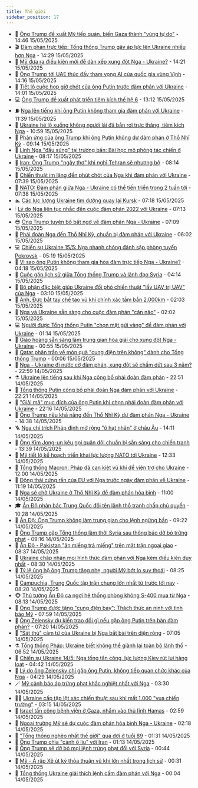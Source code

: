 ```yaml
---
title: Thế giới
sidebar_position: 17
---
```


<!-- dantri-the-gioi:START -->
- 🌋 [Ông Trump đề xuất Mỹ tiếp quản, biến Gaza thành &quot;vùng tự do&quot;](https://dantri.com.vn/the-gioi/ong-trump-de-xuat-my-tiep-quan-bien-gaza-thanh-vung-tu-do-20250515213610651.htm) - 14:46 15/05/2025
- 🎬 [Đàm phán trực tiếp: Tổng thống Trump gây áp lực lên Ukraine nhiều hơn Nga](https://dantri.com.vn/the-gioi/dam-phan-truc-tiep-tong-thong-trump-gay-ap-luc-len-ukraine-nhieu-hon-nga-20250515180025565.htm) - 14:29 15/05/2025
- 🧰 [Mỹ đưa ra điều kiện mới để dàn xếp xung đột Nga - Ukraine?](https://dantri.com.vn/the-gioi/my-dua-ra-dieu-kien-moi-de-dan-xep-xung-dot-nga-ukraine-20250515211406751.htm) - 14:21 15/05/2025
- 🌋 [Ông Trump tới UAE thúc đẩy tham vọng AI của quốc gia vùng Vịnh](https://dantri.com.vn/the-gioi/ong-trump-toi-uae-thuc-day-tham-vong-ai-cua-quoc-gia-vung-vinh-20250515211557825.htm) - 14:16 15/05/2025
- 🗽 [Tiết lộ cuộc họp giờ chót của ông Putin trước đàm phán với Ukraine](https://dantri.com.vn/the-gioi/tiet-lo-cuoc-hop-gio-chot-cua-ong-putin-truoc-dam-phan-voi-ukraine-20250515205220014.htm) - 14:01 15/05/2025
- 💻 [Ông Trump đề xuất phát triển tiêm kích thế hệ 6](https://dantri.com.vn/the-gioi/ong-trump-de-xuat-phat-trien-tiem-kich-the-he-6-20250515201025495.htm) - 13:12 15/05/2025
- ⛽️ [Nga lên tiếng khi ông Putin không tham gia đàm phán với Ukraine](https://dantri.com.vn/the-gioi/nga-len-tieng-khi-ong-putin-khong-tham-gia-dam-phan-voi-ukraine-20250515182707373.htm) - 11:39 15/05/2025
- 🤩 [Ukraine hé lộ xuồng không người lái đã bắn rơi trực thăng, tiêm kích Nga](https://dantri.com.vn/the-gioi/ukraine-he-lo-xuong-khong-nguoi-lai-da-ban-roi-truc-thang-tiem-kich-nga-20250515171511923.htm) - 10:59 15/05/2025
- 🧐 [Phản ứng của ông Trump khi ông Putin không dự đàm phán ở Thổ Nhĩ Kỳ](https://dantri.com.vn/the-gioi/phan-ung-cua-ong-trump-khi-ong-putin-khong-du-dam-phan-o-tho-nhi-ky-20250515161131263.htm) - 09:14 15/05/2025
- 🎊 [Lính Nga &quot;đấu súng&quot; tại trường bắn: Bài học mô phỏng tác chiến ở Ukraine](https://dantri.com.vn/the-gioi/linh-nga-dau-sung-tai-truong-ban-bai-hoc-mo-phong-tac-chien-o-ukraine-20250515150259817.htm) - 08:17 15/05/2025
- 📝 [Iran: Ông Trump &quot;ngây thơ&quot; khi nghĩ Tehran sẽ nhượng bộ](https://dantri.com.vn/the-gioi/iran-ong-trump-ngay-tho-khi-nghi-tehran-se-nhuong-bo-20250515150728555.htm) - 08:14 15/05/2025
- 🤡 [Chiến thuật im lặng đến phút chót của Nga khi đàm phán với Ukraine](https://dantri.com.vn/the-gioi/chien-thuat-im-lang-den-phut-chot-cua-nga-khi-dam-phan-voi-ukraine-20250515103003987.htm) - 07:39 15/05/2025
- 🥷 [NATO: Đàm phán giữa Nga - Ukraine có thể tiến triển trong 2 tuần tới](https://dantri.com.vn/the-gioi/nato-dam-phan-giua-nga-ukraine-co-the-tien-trien-trong-2-tuan-toi-20250515143515827.htm) - 07:38 15/05/2025
- 🏊 [Các lực lượng Ukraine tìm đường quay lại Kursk](https://dantri.com.vn/the-gioi/cac-luc-luong-ukraine-tim-duong-quay-lai-kursk-20250515140652085.htm) - 07:18 15/05/2025
- 🕯 [Lý do Nga liên tục nhắc đến cuộc đàm phán 2022 với Ukraine](https://dantri.com.vn/the-gioi/ly-do-nga-lien-tuc-nhac-den-cuoc-dam-phan-2022-voi-ukraine-20250515140349367.htm) - 07:13 15/05/2025
- 😎 [Ông Trump tuyên bố bất ngờ về đàm phán Nga - Ukraine](https://dantri.com.vn/the-gioi/ong-trump-tuyen-bo-bat-ngo-ve-dam-phan-nga-ukraine-20250515115740583.htm) - 07:09 15/05/2025
- 🌈 [Phái đoàn Nga đến Thổ Nhĩ Kỳ, chuẩn bị đàm phán với Ukraine](https://dantri.com.vn/the-gioi/phai-doan-nga-den-tho-nhi-ky-chuan-bi-dam-phan-voi-ukraine-20250515122921012.htm) - 06:02 15/05/2025
- 💻 [Chiến sự Ukraine 15/5: Nga nhanh chóng đánh sập phòng tuyến Pokrovsk](https://dantri.com.vn/the-gioi/chien-su-ukraine-155-nga-nhanh-chong-danh-sap-phong-tuyen-pokrovsk-20250515115415259.htm) - 05:19 15/05/2025
- 🤖 [Vì sao ông Putin không tham gia hòa đàm trực tiếp Nga - Ukraine?](https://dantri.com.vn/the-gioi/vi-sao-ong-putin-khong-tham-gia-hoa-dam-truc-tiep-nga-ukraine-20250515110812984.htm) - 04:18 15/05/2025
- 🦏 [Cuộc gặp lịch sử giữa Tổng thống Trump và lãnh đạo Syria](https://dantri.com.vn/the-gioi/cuoc-gap-lich-su-giua-tong-thong-trump-va-lanh-dao-syria-20250515110448851.htm) - 04:14 15/05/2025
- 🌁 [Bộ phận đặc biệt giúp Ukraine đối phó chiến thuật &quot;lấy UAV trị UAV&quot; của Nga](https://dantri.com.vn/the-gioi/bo-phan-dac-biet-giup-ukraine-doi-pho-chien-thuat-lay-uav-tri-uav-cua-nga-20250515100414557.htm) - 03:10 15/05/2025
- 🐘 [Anh, Đức bắt tay chế tạo vũ khí chính xác tầm bắn 2.000km](https://dantri.com.vn/the-gioi/anh-duc-bat-tay-che-tao-vu-khi-chinh-xac-tam-ban-2000km-20250515084953532.htm) - 02:03 15/05/2025
- 🥷 [Nga và Ukraine sẵn sàng cho cuộc đàm phán &quot;cân não&quot;](https://dantri.com.vn/the-gioi/nga-va-ukraine-san-sang-cho-cuoc-dam-phan-can-nao-20250515084253198.htm) - 02:02 15/05/2025
- 💻 [Người được Tổng thống Putin &quot;chọn mặt gửi vàng&quot; để đàm phán với Ukraine](https://dantri.com.vn/the-gioi/nguoi-duoc-tong-thong-putin-chon-mat-gui-vang-de-dam-phan-voi-ukraine-20250515070300820.htm) - 01:14 15/05/2025
- 🎡 [Giáo hoàng sẵn sàng làm trung gian hòa giải cho xung đột Nga - Ukraine](https://dantri.com.vn/the-gioi/giao-hoang-san-sang-lam-trung-gian-hoa-giai-cho-xung-dot-nga-ukraine-20250515073804737.htm) - 00:55 15/05/2025
- 🧰 [Qatar phân trần về món quà &quot;cung điện trên không&quot; dành cho Tổng thống Trump](https://dantri.com.vn/the-gioi/qatar-phan-tran-ve-mon-qua-cung-dien-tren-khong-danh-cho-tong-thong-trump-20250515070106326.htm) - 00:06 15/05/2025
- 🥸 [Nga - Ukraine đi nước cờ đàm phán, xung đột sẽ chấm dứt sau 3 năm?](https://dantri.com.vn/the-gioi/nga-ukraine-di-nuoc-co-dam-phan-xung-dot-se-cham-dut-sau-3-nam-20250515055223943.htm) - 22:59 14/05/2025
- ⚗️ [Ukraine lên tiếng sau khi Nga công bố phái đoàn đàm phán](https://dantri.com.vn/the-gioi/ukraine-len-tieng-sau-khi-nga-cong-bo-phai-doan-dam-phan-20250515054433211.htm) - 22:51 14/05/2025
- 🌮 [Tổng thống Putin công bố phái đoàn Nga đàm phán với Ukraine](https://dantri.com.vn/the-gioi/tong-thong-putin-cong-bo-phai-doan-nga-dam-phan-voi-ukraine-20250515045812178.htm) - 22:21 14/05/2025
- 🎃 [&quot;Giải mã&quot; mục đích của ông Putin khi chọn phái đoàn đàm phán với Ukraine](https://dantri.com.vn/the-gioi/giai-ma-muc-dich-cua-ong-putin-khi-chon-phai-doan-dam-phan-voi-ukraine-20250515051024355.htm) - 22:16 14/05/2025
- 💫 [Ông Trump nêu khả năng đến Thổ Nhĩ Kỳ dự đàm phán Nga - Ukraine](https://dantri.com.vn/the-gioi/ong-trump-neu-kha-nang-den-tho-nhi-ky-du-dam-phan-nga-ukraine-20250514204259946.htm) - 14:38 14/05/2025
- 🪜 [Nga chỉ trích Pháp định mở rộng &quot;ô hạt nhân&quot; ở châu Âu](https://dantri.com.vn/the-gioi/nga-chi-trich-phap-dinh-mo-rong-o-hat-nhan-o-chau-au-20250514200010402.htm) - 14:11 14/05/2025
- 🌋 [Ông Kim Jong-un kêu gọi quân đội chuẩn bị sẵn sàng cho chiến tranh](https://dantri.com.vn/the-gioi/ong-kim-jong-un-keu-goi-quan-doi-chuan-bi-san-sang-cho-chien-tranh-20250514200753609.htm) - 13:39 14/05/2025
- 🦏 [Mỹ tiết lộ kế hoạch triển khai lực lượng NATO tới Ukraine](https://dantri.com.vn/the-gioi/my-tiet-lo-ke-hoach-trien-khai-luc-luong-nato-toi-ukraine-20250514192207751.htm) - 12:33 14/05/2025
- 👀 [Tổng thống Macron: Pháp đã cạn kiệt vũ khí để viện trợ cho Ukraine](https://dantri.com.vn/the-gioi/tong-thong-macron-phap-da-can-kiet-vu-khi-de-vien-tro-cho-ukraine-20250514180452174.htm) - 12:00 14/05/2025
- 🧰 [Động thái cứng rắn của EU với Nga trước ngày đàm phán về Ukraine](https://dantri.com.vn/the-gioi/dong-thai-cung-ran-cua-eu-voi-nga-truoc-ngay-dam-phan-ve-ukraine-20250514180124749.htm) - 11:19 14/05/2025
- 🚀 [Nga sẽ chờ Ukraine ở Thổ Nhĩ Kỳ để đàm phán hòa bình](https://dantri.com.vn/the-gioi/nga-se-cho-ukraine-o-tho-nhi-ky-de-dam-phan-hoa-binh-20250514175622884.htm) - 11:00 14/05/2025
- 🎓 [Ấn Độ phản bác Trung Quốc đổi tên lãnh thổ tranh chấp chủ quyền](https://dantri.com.vn/the-gioi/an-do-phan-bac-trung-quoc-doi-ten-lanh-tho-tranh-chap-chu-quyen-20250514171718665.htm) - 10:28 14/05/2025
- 🥸 [Ấn Độ: Ông Trump không làm trung gian cho lệnh ngừng bắn](https://dantri.com.vn/the-gioi/an-do-ong-trump-khong-lam-trung-gian-cho-lenh-ngung-ban-20250514153934940.htm) - 09:22 14/05/2025
- 🦅 [Ông Trump gặp Tổng thống lâm thời Syria sau thông báo dỡ bỏ trừng phạt](https://dantri.com.vn/the-gioi/ong-trump-gap-tong-thong-lam-thoi-syria-sau-thong-bao-do-bo-trung-phat-20250514161111349.htm) - 09:16 14/05/2025
- 🤭 [Ấn Độ - Pakistan &quot;ăn miếng trả miếng&quot; trên mặt trận ngoại giao](https://dantri.com.vn/the-gioi/an-do-pakistan-an-mieng-tra-mieng-tren-mat-tran-ngoai-giao-20250514152722010.htm) - 08:37 14/05/2025
- 🤖 [Ukraine chấp nhận mọi hình thức đàm phán với Nga kèm điều kiện duy nhất](https://dantri.com.vn/the-gioi/ukraine-chap-nhan-moi-hinh-thuc-dam-phan-voi-nga-kem-dieu-kien-duy-nhat-20250514152846379.htm) - 08:30 14/05/2025
- 🐲 [Tỷ lệ ủng hộ ông Trump tăng nhẹ, người Mỹ bớt lo suy thoái](https://dantri.com.vn/the-gioi/ty-le-ung-ho-ong-trump-tang-nhe-nguoi-my-bot-lo-suy-thoai-20250514102453300.htm) - 08:25 14/05/2025
- 🫣 [Campuchia, Trung Quốc tập trận chung lớn nhất từ trước tới nay](https://dantri.com.vn/the-gioi/campuchia-trung-quoc-tap-tran-chung-lon-nhat-tu-truoc-toi-nay-20250514150947009.htm) - 08:20 14/05/2025
- 🐵 [Thủ tướng Ấn Độ ca ngợi hệ thống phòng không S-400 mua từ Nga](https://dantri.com.vn/the-gioi/thu-tuong-an-do-ca-ngoi-he-thong-phong-khong-s-400-mua-tu-nga-20250514145130157.htm) - 08:13 14/05/2025
- 🫶 [Ông Trump được tặng &quot;cung điện bay&quot;: Thách thức an ninh với tình báo Mỹ](https://dantri.com.vn/the-gioi/ong-trump-duoc-tang-cung-dien-bay-thach-thuc-an-ninh-voi-tinh-bao-my-20250514144848516.htm) - 07:59 14/05/2025
- 💃 [Ông Zelensky dự kiến trao đổi gì nếu gặp ông Putin trên bàn đàm phán?](https://dantri.com.vn/the-gioi/ong-zelensky-du-kien-trao-doi-gi-neu-gap-ong-putin-tren-ban-dam-phan-20250514114752178.htm) - 07:20 14/05/2025
- 💫 [&quot;Sát thủ&quot; cảm tử của Ukraine bị Nga bắt bài trên diện rộng](https://dantri.com.vn/the-gioi/sat-thu-cam-tu-cua-ukraine-bi-nga-bat-bai-tren-dien-rong-20250514120023772.htm) - 07:05 14/05/2025
- ⚗️ [Tổng thống Pháp: Ukraine biết không thể giành lại toàn bộ lãnh thổ](https://dantri.com.vn/the-gioi/tong-thong-phap-ukraine-biet-khong-the-gianh-lai-toan-bo-lanh-tho-20250514120158959.htm) - 06:52 14/05/2025
- 🥷 [Chiến sự Ukraine 14/5: Nga tổng tấn công, lực lượng Kiev rút lui hàng loạt](https://dantri.com.vn/the-gioi/chien-su-ukraine-145-nga-tong-tan-cong-luc-luong-kiev-rut-lui-hang-loat-20250514113200957.htm) - 04:42 14/05/2025
- 🥸 [Lý do ông Zelensky chỉ gặp ông Putin, không tiếp quan chức khác của Nga](https://dantri.com.vn/the-gioi/ly-do-ong-zelensky-chi-gap-ong-putin-khong-tiep-quan-chuc-khac-cua-nga-20250514112451727.htm) - 04:29 14/05/2025
- 🪄 [Mỹ cảnh báo áp trừng phạt khắc nghiệt nhất với Nga](https://dantri.com.vn/the-gioi/my-canh-bao-ap-trung-phat-khac-nghiet-nhat-voi-nga-20250514101503859.htm) - 03:30 14/05/2025
- 🧑‍💻 [Ukraine cấp tập lột xác chiến thuật sau khi mất 1.000 &quot;vua chiến trường&quot;](https://dantri.com.vn/the-gioi/ukraine-cap-tap-lot-xac-chien-thuat-sau-khi-mat-1000-vua-chien-truong-20250514101241048.htm) - 03:15 14/05/2025
- 🤭 [Israel tấn công bệnh viện ở Gaza, nhắm vào thủ lĩnh Hamas](https://dantri.com.vn/the-gioi/israel-tan-cong-benh-vien-o-gaza-nham-vao-thu-linh-hamas-20250514095222719.htm) - 02:59 14/05/2025
- 🗽 [Ngoại trưởng Mỹ sẽ dự cuộc đàm phán hòa bình Nga - Ukraine](https://dantri.com.vn/the-gioi/ngoai-truong-my-se-du-cuoc-dam-phan-hoa-binh-nga-ukraine-20250514091612283.htm) - 02:18 14/05/2025
- 🤖 [&quot;Tổng thống nghèo nhất thế giới&quot; qua đời ở tuổi 89](https://dantri.com.vn/the-gioi/tong-thong-ngheo-nhat-the-gioi-qua-doi-o-tuoi-89-20250514082806608.htm) - 01:31 14/05/2025
- 🌈 [Ông Trump chìa &quot;cành ô liu&quot; với Iran](https://dantri.com.vn/the-gioi/ong-trump-chia-canh-o-liu-voi-iran-20250514075623444.htm) - 01:13 14/05/2025
- 🤩 [Ông Trump sẽ dỡ bỏ mọi lệnh trừng phạt đối với Syria](https://dantri.com.vn/the-gioi/ong-trump-se-do-bo-moi-lenh-trung-phat-doi-voi-syria-20250514073601062.htm) - 00:44 14/05/2025
- 🤗 [Mỹ - Ả rập Xê út ký thỏa thuận vũ khí lớn nhất trong lịch sử](https://dantri.com.vn/the-gioi/my-a-rap-xe-ut-ky-thoa-thuan-vu-khi-lon-nhat-trong-lich-su-20250514072748898.htm) - 00:31 14/05/2025
- 🙉 [Tổng thống Ukraine giải thích lệnh cấm đàm phán với Nga](https://dantri.com.vn/the-gioi/tong-thong-ukraine-giai-thich-lenh-cam-dam-phan-voi-nga-20250514064252876.htm) - 00:04 14/05/2025<!-- dantri-the-gioi:END -->

